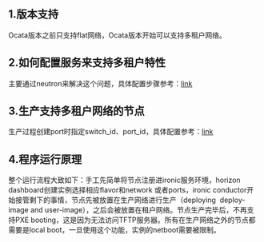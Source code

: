 ## 1.版本支持
Ocata版本之前只支持flat网络，Ocata版本开始可以支持多租户网络。
## 2.如何配置服务来支持多租户特性
主要通过neutron来解决这个问题，具体配置步骤参考：[link](https://docs.openstack.org/ironic/latest/install/configure-tenant-networks.html#configure-tenant-networks)
## 3.生产支持多租户网络的节点
生产过程创建port时指定switch_id、port_id，具体配置参考：[link](https://docs.openstack.org/ironic/latest/install/configure-tenant-networks.html#configure-tenant-networks)
## 4.程序运行原理
整个运行流程大致如下：手工先简单将节点注册进ironic服务环境，horizon dashboard创建实例选择相应flavor和network 或者ports，ironic conductor开始接管剩下的事情，节点先被放置在生产网络进行生产（deploying  deploy-image and user-image），之后会被放置在租户网络。节点生产完毕后，不再支持PXE booting，这是因为无法访问TFTP服务器。所有在生产网络之外的节点都需要是local boot，一旦使用这个功能，实例的netboot需要被限制。
